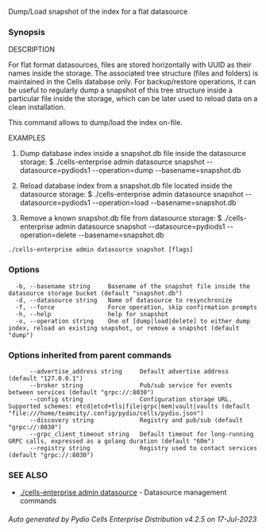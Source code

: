 Dump/Load snapshot of the index for a flat datasource

### Synopsis


DESCRIPTION

  For flat format datasources, files are stored horizontally with UUID as their names inside the storage. 
  The associated tree structure (files and folders) is maintained in the Cells database only.
  For backup/restore operations, it can be useful to regularly dump a snapshot of this tree structure inside a 
  particular file inside the storage, which can be later used  to reload data on a clean installation.

  This command allows to dump/load the index on-file.

EXAMPLES

  1. Dump database index inside a snapshot.db file inside the datasource storage:
  $ ./cells-enterprise admin datasource snapshot --datasource=pydiods1 --operation=dump --basename=snapshot.db

  2. Reload database index from a snapshot.db file located inside the datasource storage:
  $ ./cells-enterprise admin datasource snapshot --datasource=pydiods1 --operation=load --basename=snapshot.db

  3. Remove a known snapshot.db file from datasource storage:
  $ ./cells-enterprise admin datasource snapshot --datasource=pydiods1 --operation=delete --basename=snapshot.db



```
./cells-enterprise admin datasource snapshot [flags]
```

### Options

```
  -b, --basename string     Basename of the snapshot file inside the datasource storage bucket (default "snapshot.db")
  -d, --datasource string   Name of datasource to resynchronize
  -f, --force               Force operation, skip confirmation prompts
  -h, --help                help for snapshot
  -o, --operation string    One of [dump|load|delete] to either dump index, reload an existing snapshot, or remove a snapshot (default "dump")
```

### Options inherited from parent commands

```
      --advertise_address string     Default advertise address (default "127.0.0.1")
      --broker string                Pub/sub service for events between services (default "grpc://:8030")
      --config string                Configuration storage URL. Supported schemes: etcd|etcd+tls|file|grpc|mem|vault|vaults (default "file:///home/teamcity/.config/pydio/cells/pydio.json")
      --discovery string             Registry and pub/sub (default "grpc://:8030")
      --grpc_client_timeout string   Default timeout for long-running GRPC calls, expressed as a golang duration (default "60m")
      --registry string              Registry used to contact services (default "grpc://:8030")
```

### SEE ALSO

* [./cells-enterprise admin datasource](./cells-enterprise-admin-datasource)	 - Datasource management commands

###### Auto generated by Pydio Cells Enterprise Distribution v4.2.5 on 17-Jul-2023
